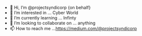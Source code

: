 - 👋 Hi, I’m @projectsyndicorp {on behalf}
- 👀 I’m interested in ... Cyber World
- 🌱 I’m currently learning ... Infinty 
- 💞️ I’m looking to collaborate on ... anything
- 📫 How to reach me ...https://medium.com/@projectsyndicorp

<!---
projectsyndicorp/projectsyndicorp is a ✨ special ✨ repository because its `README.md` (this file) appears on your GitHub profile.
You can click the Preview link to take a look at your changes.
--->
